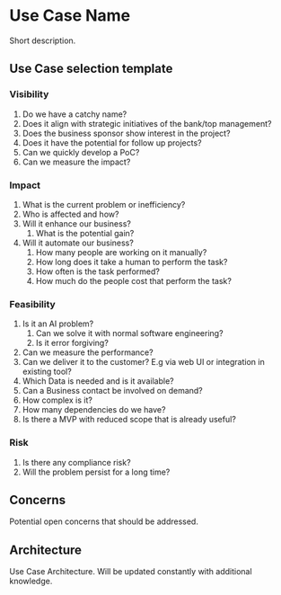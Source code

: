 # Use Case Name
Short description.

## Use Case selection template
### Visibility
1. Do we have a catchy name?
1. Does it align with strategic initiatives of the bank/top management?
1. Does the business sponsor show interest in the project?
1. Does it have the potential for follow up projects?
1. Can we quickly develop a PoC?
1. Can we measure the impact?
### Impact
1. What is the current problem or inefficiency?
1. Who is affected and how?
1. Will it enhance our business?
    1. What is the potential gain?
1. Will it automate our business?
    1. How many people are working on it manually?
    1. How long does it take a human to perform the task?
    1. How often is the task performed?
    1. How much do the people cost that perform the task?

### Feasibility
1. Is it an AI problem?
    1. Can we solve it with normal software engineering?
    1. Is it error forgiving?
1. Can we measure the performance?
1. Can we deliver it to the customer? E.g via web UI or integration in existing tool?
1. Which Data is needed and is it available?
1. Can a Business contact be involved on demand?
1. How complex is it?
1. How many dependencies do we have?
1. Is there a MVP with reduced scope that is already useful?

### Risk
1. Is there any compliance risk?
1. Will the problem persist for a long time?

## Concerns
Potential open concerns that should be addressed.

## Architecture
Use Case Architecture. Will be updated constantly with additional knowledge.